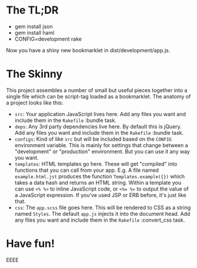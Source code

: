 # The TL;DR

- gem install json
- gem install haml
- CONFIG=development rake

Now you have a shiny new bookmarklet in dist/development/app.js.

# The Skinny

This project assembles a number of small but useful pieces together into a single file which can be script-tag
loaded as a bookmarklet. The anatomy of a project looks like this:

- `src`: Your application JavaScript lives here. Add any files you want and include them in the `Rakefile` :bundle task.
- `deps`: Any 3rd party dependencies live here. By default this is jQuery. Add any files you want and include them in the `Rakefile` :bundle task.
- `configs`: Kind of like `src` but will be included based on the `CONFIG` environment variable. This is mainly for settings that change between a "development" or "production" environment. But you can use it any way you want.
- `templates`: HTML templates go here. These will get "compiled" into functions that you can call from your app. E.g. A file named `example.html.jst` produces the function `Templates.example({})` which takes a data hash and returns an HTML string. Within a template you can use `<% %>` to inline JavaScript code, or `<%= %>` to output the value of a JavaScript expression. If you've used JSP or ERB before, it's just like that.
- `css`: The `app.scss` file goes here. This will be rendered to CSS as a string named `Styles`. The default `app.js` injects it into the document head. Add any files you want and include them in the `Rakefile` :convert_css task.

# Have fun!
EEEE
